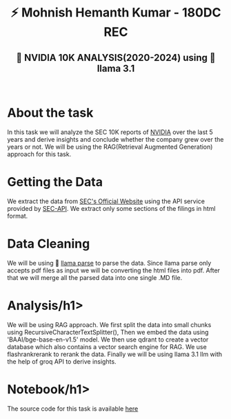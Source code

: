 <div align="center">
  <h1>⚡ Mohnish Hemanth Kumar - 180DC REC</h1>
  <h2>🤖 NVIDIA 10K ANALYSIS(2020-2024) using 🦙 llama 3.1 </h2>
  
</div>
<br/>
<div align="left">
<h1>About the task</h1>
</div>
In this task we will analyze the SEC 10K reports of <a href="https://www.nvidia.com/en-in/">NVIDIA</a> over the last 5 years and derive insights and conclude whether the company grew over the years or not. We will be using the RAG(Retrieval Augmented Generation) approach for this task.
<div align="left">
<h1>Getting the Data</h1>
</div>
We extract the data from <a href="https://www.sec.gov/search-filings">SEC's Official Website</a>  using the API service provided by <a href="https://sec-api.io/">SEC-API</a>. We extract only some sections of the filings in html format.
<div align="left">
<h1>Data Cleaning</h1>
</div>
We will be using 🦙 <a href="https://docs.llamaindex.ai/en/stable/llama_cloud/llama_parse/">llama parse</a> to parse the data. Since llama parse only accepts pdf files as input we will be converting the html files into pdf. After that we will merge all the parsed data into one single .MD file.
<div align="left">
<h1>Analysis/h1>
</div>
We will be using RAG approach. We first split the data into small chunks using RecursiveCharacterTextSplitter(), Then we embed the data using 'BAAI/bge-base-en-v1.5' model. We then use qdrant to create a vector database which also contains a vector search engine for RAG. We use flashrankrerank to rerank the data. Finally we will be using llama 3.1 llm with the help of groq API to derive insights.
<div align="left">
<h1>Notebook/h1>
</div>
The source code for this task is available <a href="https://github.com/mjthewalker/NVIDIA-10K-Analysis/blob/main/180dc.ipynb">here</a>
